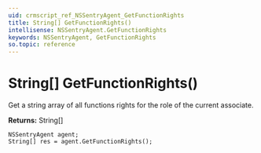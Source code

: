 ```yaml
---
uid: crmscript_ref_NSSentryAgent_GetFunctionRights
title: String[] GetFunctionRights()
intellisense: NSSentryAgent.GetFunctionRights
keywords: NSSentryAgent, GetFunctionRights
so.topic: reference
---
```


# String[] GetFunctionRights()

Get a string array of all functions rights for the role of the current associate.

**Returns:** String[]

```crmscript
NSSentryAgent agent;
String[] res = agent.GetFunctionRights();
```

